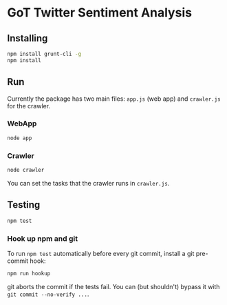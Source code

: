 # GoT Twitter Sentiment Analysis

## Installing

```sh
npm install grunt-cli -g
npm install
```

## Run
Currently the package has two main files: `app.js` (web app) and `crawler.js` for the crawler.

### WebApp
```sh
node app
```

### Crawler
```sh
node crawler
```

You can set the tasks that the crawler runs in `crawler.js`.

## Testing
```sh
npm test
```

### Hook up npm and git
To run `npm test` automatically before every git commit, install a git pre-commit hook:

```sh
npm run hookup
```

git aborts the commit if the tests fail. You can (but shouldn't) bypass it with `git commit --no-verify ...`.
